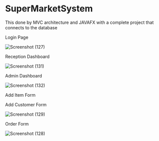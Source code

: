 # SuperMarketSystem
This done by MVC architecture and JAVAFX
with a complete project that connects to the database

Login Page

![Screenshot (127)](https://user-images.githubusercontent.com/87766409/133185820-56382d3e-873d-41a0-9a3a-bb48c53b2461.png)

Reception Dashboard

![Screenshot (131)](https://user-images.githubusercontent.com/87766409/133186072-bd372b29-f0b0-4fca-a40e-666c4b88a71d.png)

Admin Dashboard

![Screenshot (132)](https://user-images.githubusercontent.com/87766409/133186227-db39abb5-c6ae-4784-bfb3-23d28cff9980.png)

Add Item Form


Add Customer Form

![Screenshot (129)](https://user-images.githubusercontent.com/87766409/133186513-778a609f-29e3-44ce-b25b-5c5023169032.png)

Order Form

![Screenshot (128)](https://user-images.githubusercontent.com/87766409/133186323-cd4dd8f3-7397-463d-812c-1ce652fcb7a3.png)

